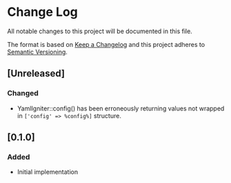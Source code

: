 # Change Log
All notable changes to this project will be documented in this file.

The format is based on [Keep a Changelog](http://keepachangelog.com/)
and this project adheres to [Semantic Versioning](http://semver.org/).

## [Unreleased]
### Changed
- YamlIgniter::config() has been erroneously returning values not
wrapped in `['config' => %config%]` structure.

## [0.1.0]
### Added
- Initial implementation
